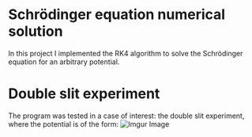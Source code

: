 # Schrödinger equation numerical solution
In this project I implemented the RK4 algorithm to solve the Schrödinger equation for an arbitrary potential.
# Double slit experiment
The program was tested in a case of interest: the double slit experiment, where the potential is of the form:
![Imgur Image](https://imgur.com/CkuyFCc)

